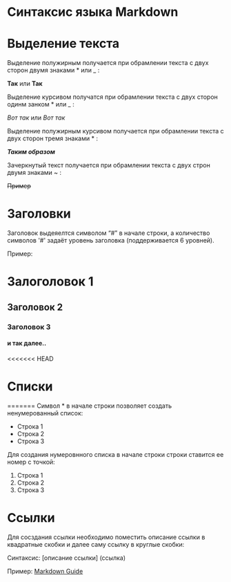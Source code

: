 # Синтаксис языка Markdown

# Выделение текста
Выделение полужирным получается при обрамлении текста с двух сторон двумя знаками * или _ :

**Так** или __Так__

Выделение курсивом получатся при обрамлении текста с двух сторон одинм занком * или _ :

*Вот так* или _Вот так_

Выделение полужирным курсивом получается при обрамлении текста с двух сторон тремя знаками * :

***Таким образом***

Зачеркнутый текст получается при обрамлении текста с двух строн двумя знаками ~ :

~~Пример~~



# Заголовки

Заголовок выдеяелтся символом “#” в начале строки, а количество символов '#' задаёт уровень заголовка (поддерживается 6 уровней).

Пример:
# Залоголовок 1

## Заголовок 2

### Заголовок 3

####  и так далее..

<<<<<<< HEAD
# Списки
=======
Символ * в начале строки позволяет создать ненумерованный список:
* Строка 1
* Строка 2
* Строка 3

Для создания нумеровнного списка в начале строки строки ставится ее номер с точкой:
1. Строка 1
2. Строка 2
3. Строка 3

# Ссылки

Для сосздания ссылки необходимо поместить описание ссылки в квадратные скобки и далее саму ссылку в круглые скобки:

Синтаксис: [описание ссылки] (ссылка)

Пример:
[Markdown Guide](https://www.markdownguide.org)
